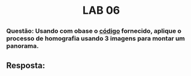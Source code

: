 <h1>
    <p align="center">
        LAB 06
    </p>
</h1>

### Questão: Usando com obase o [código](./homography_Or.py) fornecido, aplique o processo de homografia usando 3 imagens para montar um panorama.


## Resposta:
